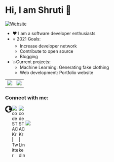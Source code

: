 # Hi, I am Shruti 👋

[![Website](https://img.shields.io/website?label=ShrutiKatpara&style=for-the-badge&url=https%3A%2F%2Fshrutikatpara.github.io)](https://shrutikatpara.github.io/)

- ❤️ I am a software developer enthusiasts
- ⭐ 2021 Goals:
  - Increase developer network
  - Contribute to open source
  - Blogging
- 💥Current projects: 
  - Machine Learning: Generating fake clothing
  - Web development: Portfolio website

<table width="100%">
  <tr>
    <td>
      <img height="200em" src="https://github-readme-stats.vercel.app/api?username=ShrutiKatpara&hide=prs&show_icons=true&theme=onedark&hide_border=true" /> 
    </td>
    <td> 
      <img height="200em" src="https://github-readme-stats.vercel.app/api/top-langs/?username=ShrutiKatpara&layout=compact&theme=dracula&hide_border=true"/> 
    </td>
  </tr>
<table>

### Connect with me:

[<img align="left" alt="codeSTACKr.com" width="22px" src="https://raw.githubusercontent.com/iconic/open-iconic/master/svg/globe.svg" />][website]
[<img align="left" alt="codeSTACKr | Twitter" width="22px" src="https://cdn.jsdelivr.net/npm/simple-icons@v3/icons/twitter.svg" />][twitter]
[<img align="left" alt="codeSTACKr | LinkedIn" width="22px" src="https://cdn.jsdelivr.net/npm/simple-icons@v3/icons/linkedin.svg" />][linkedin]


<br/>
<br/>

![](https://komarev.com/ghpvc/?username=ShrutiKatpara&color=brightgreen&style=flat)

[website]: https://shrutikatpara.github.io/
[twitter]: https://twitter.com/SKatpara
[linkedin]: https://www.linkedin.com/in/shrutikatpara/
